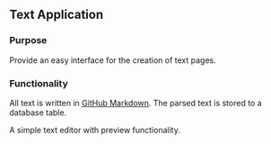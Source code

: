 ## Text Application

### Purpose

Provide an easy interface for the creation of text pages.

### Functionality

All text is written in [GitHub Markdown](http://github.github.com/github-flavored-markdown/). The parsed text is stored to a database table.

A simple text editor with preview functionality.
